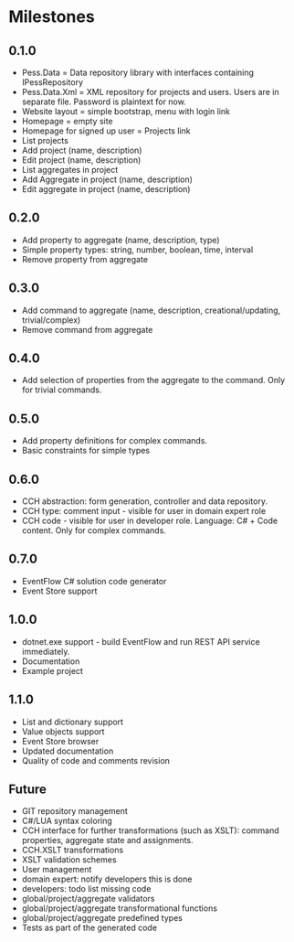 # Milestones

## 0.1.0

- Pess.Data = Data repository library with interfaces containing IPessRepository
- Pess.Data.Xml = XML repository for projects and users. Users are in separate file. Password is plaintext for now.
- Website layout = simple bootstrap, menu with login link
- Homepage = empty site
- Homepage for signed up user = Projects link
- List projects
- Add project (name, description)
- Edit project (name, description)
- List aggregates in project
- Add Aggregate in project (name, description)
- Edit aggregate in project (name, description)

## 0.2.0

- Add property to aggregate (name, description, type)
- Simple property types: string, number, boolean, time, interval
- Remove property from aggregate

## 0.3.0

- Add command to aggregate (name, description, creational/updating, trivial/complex)
- Remove command from aggregate

## 0.4.0

- Add selection of properties from the aggregate to the command. Only for trivial commands.

## 0.5.0

- Add property definitions for complex commands.
- Basic constraints for simple types

## 0.6.0

- CCH abstraction: form generation, controller and data repository.
- CCH type: comment input - visible for user in domain expert role
- CCH code - visible for user in developer role. Language: C# + Code content. Only for complex commands.

## 0.7.0

- EventFlow C# solution code generator
- Event Store support

## 1.0.0

- dotnet.exe support - build EventFlow and run REST API service immediately.
- Documentation
- Example project

## 1.1.0

- List and dictionary support
- Value objects support
- Event Store browser
- Updated documentation
- Quality of code and comments revision

## Future

- GIT repository management
- C#/LUA syntax coloring
- CCH interface for further transformations (such as XSLT): command properties, aggregate state and assignments.
- CCH.XSLT transformations
- XSLT validation schemes
- User management
- domain expert: notify developers this is done
- developers: todo list missing code
- global/project/aggregate validators
- global/project/aggregate transformational functions
- global/project/aggregate predefined types
- Tests as part of the generated code
